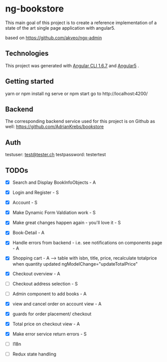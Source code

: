 # ng-bookstore

This main goal of this project is to create a reference implementation of a state of the art single page application with angular5.


based on https://github.com/akveo/ngx-admin

## Technologies

This project was generated with [Angular CLI 1.6.7](https://cli.angular.io/) and [Angular5](https://angular.io/) .


## Getting started
   yarn or npm install
   ng serve or npm start
   go to http://localhost:4200/


## Backend
   The corresponding backend service used for this project is on Github as well: 
   https://github.com/AdrianKrebs/bookstore
   
## Auth
testuser: test@tester.ch
testpassword: testertest


## TODOs

- [x] Search and Display BookInfoObjects - A 
- [x] Login and Register - S
- [x] Account - S
- [x] Make Dynamic Form Valdiation work - S
- [x] Make great changes happen again - you'll love it - S 
- [x] Book-Detail - A
- [x] Handle errors from backend - i.e. see notifications on components page - A
- [x] Shopping cart - A --> table with isbn, title, price, recalculate totalprice when quantity updated ngModelChange="updateTotalPrice"
- [x] Checkout overview - A
- [ ] Checkout address selection - S
- [ ] Admin component to add books - A
- [x] view and cancel order on account view - A
- [x] guards for order placement/ checkout
- [x] Total price on checkout view - A
- [x] Make error service return errors - S
- [ ] I18n
- [ ] Redux state handling




